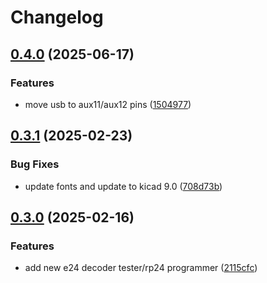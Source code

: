 # Changelog

## [0.4.0](https://github.com/mikesmitty/rp24-dcc-decoder/compare/rp24-usb-tester-v0.3.1...rp24-usb-tester-v0.4.0) (2025-06-17)


### Features

* move usb to aux11/aux12 pins ([1504977](https://github.com/mikesmitty/rp24-dcc-decoder/commit/150497749cac13fe532cb453d9b3c4474d760645))

## [0.3.1](https://github.com/mikesmitty/rp24-dcc-decoder/compare/rp24-usb-tester-v0.3.0...rp24-usb-tester-v0.3.1) (2025-02-23)


### Bug Fixes

* update fonts and update to kicad 9.0 ([708d73b](https://github.com/mikesmitty/rp24-dcc-decoder/commit/708d73b6243eea81ae5f8e1142ea019fc21d64b7))

## [0.3.0](https://github.com/mikesmitty/rp24-dcc-decoder/compare/rp24-usb-tester-v0.2.0...rp24-usb-tester-v0.3.0) (2025-02-16)


### Features

* add new e24 decoder tester/rp24 programmer ([2115cfc](https://github.com/mikesmitty/rp24-dcc-decoder/commit/2115cfca512d0ccf7c0052a0154a3ae7812805ee))
